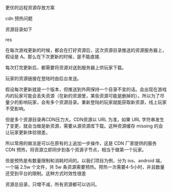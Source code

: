 更优的远程资源存放方案 

cdn 预热问题

资源目录如下

res



在每次游戏更新的时候，都会在打好资源后，这次资源目录推送的资源服务器上，假设是 A。那么在下次更新的时候，是不能直接.

每次打完更新后，都需要将资源对送到服务器上供玩家下载。

玩家的资源链接在登陆时由后台发送。

假设每次更新就是一个版本，但推送到外网保持一个目录不变的话。会出现在游戏内的玩家可能会丢失资源（在新的资源里，某些资源可能是删掉的）。所以为了尽量少的影响玩家，会有多个资源目录。重新登陆的玩家就能获取新资源，线上玩家不受影响。

但是多个资源目录再CDN压力大。CDN资源以 URL 为准，如果 URL 字符串发生了变更，就会当做是新资源，需要从源资源库下载。这种资源缓存 missing 的会让玩家更新体验很差。

所以常用的做法是可以在原有的上追加一步操作，这是 CDN 厂家提供的服务 CDN 预热，将资源立即同步到各个资源子节点，相当于做第一个玩家。

但是预热是有数量限制和消耗时间的。以我们项目为例，分为 ios、android 端，一个端 2.5w 个文件，共 5w 条资源需要预热。预热一次需要4-5小时，并且数量还受到平台的限制。这种方式时效性很差



资源总目录，只增不减，所有资源都可以访问。

